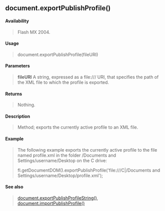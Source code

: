 ## document.exportPublishProfile()

#### Availability

> Flash MX 2004.

#### Usage

> document.exportPublishProfile(fileURI)

#### Parameters

> **fileURI** A string, expressed as a file:/// URI, that specifies the path of the XML file to which the profile is exported.

#### Returns

> Nothing.

#### Description

> Method; exports the currently active profile to an XML file.

#### Example

> The following example exports the currently active profile to the file named profile.xml in the folder /Documents and Settings/username/Desktop on the C drive:
>
> fl.getDocumentDOM().exportPublishProfile('file:///C\|/Documents and Settings/username/Desktop/profile.xml');

#### See also

> [document.exportPublishProfileString()](#document.exportPublishProfileString()), [document.importPublishProfile()](#_bookmark226)

<span id="document.exportPublishProfileString()" class="anchor"></span>
